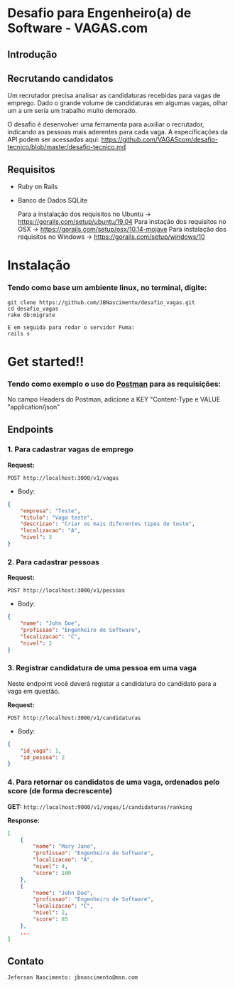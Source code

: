 # Desafio para Engenheiro(a) de Software - VAGAS.com

## Introdução

## Recrutando candidatos

Um recrutador precisa analisar as candidaturas recebidas para vagas de emprego. Dado o grande volume de candidaturas em algumas vagas, olhar um a um seria um trabalho muito demorado.

O desafio é desenvolver uma ferramenta para auxiliar o recrutador, indicando as pessoas mais aderentes para cada vaga. A especificações da API podem ser acessadas aqui: https://github.com/VAGAScom/desafio-tecnico/blob/master/desafio-tecnico.md

## Requisitos
- Ruby on Rails   
- Banco de Dados SQLite

  Para a instalação dos requisitos no Ubuntu -> https://gorails.com/setup/ubuntu/19.04
  Para instação dos requisitos no OSX -> https://gorails.com/setup/osx/10.14-mojave
  Para instalação dos requisitos no Windows -> https://gorails.com/setup/windows/10
  
# Instalação

### Tendo como base um ambiente linux, no terminal, digite:
```
git clone https://github.com/JBNascimento/desafio_vagas.git
cd desafio_vagas
rake db:migrate

E em seguida para rodar o servidor Puma:
rails s

```

# Get started!!

### Tendo como exemplo o uso do [Postman](https://www.getpostman.com/) para as requisições:

No campo Headers do Postman, adicione a KEY "Content-Type e VALUE "application/json"


## Endpoints

### 1. Para cadastrar vagas de emprego

**Request:** 

```POST http://localhost:3000/v1/vagas```

+ Body:

```json
{
    "empresa": "Teste",
    "titulo": "Vaga teste",
    "descricao": "Criar os mais diferentes tipos de teste",
    "localizacao": "A",
    "nivel": 3
}
```

### 2. Para cadastrar pessoas

**Request:** 

```POST http://localhost:3000/v1/pessoas```

+ Body:

```json
{
    "nome": "John Doe",
    "profissao": "Engenheiro de Software",
    "localizacao": "C",
    "nivel": 2
}
```

### 3. Registrar candidatura de uma pessoa em uma vaga

Neste endpoint você deverá registar a candidatura do candidato para a vaga em questão.

**Request:** 

```POST http://localhost:3000/v1/candidaturas```

+ Body:

```json
{
    "id_vaga": 1,
    "id_pessoa": 2
}
```

### 4. Para retornar os candidatos de uma vaga, ordenados pelo score (de forma decrescente)

**GET:** `http://localhost:9000/v1/vagas/1/candidaturas/ranking`

**Response:**

```json
[
    {
        "nome": "Mary Jane",
        "profissao": "Engenheira de Software",
        "localizacao": "A",
        "nivel": 4,
        "score": 100
	},
    {
        "nome": "John Doe",
        "profissao": "Engenheiro de Software",
        "localizacao": "C",
        "nivel": 2,
        "score": 85
	},
    ...
]
```










## Contato
```
Jeferson Nascimento: jbnascimento@msn.com
```
